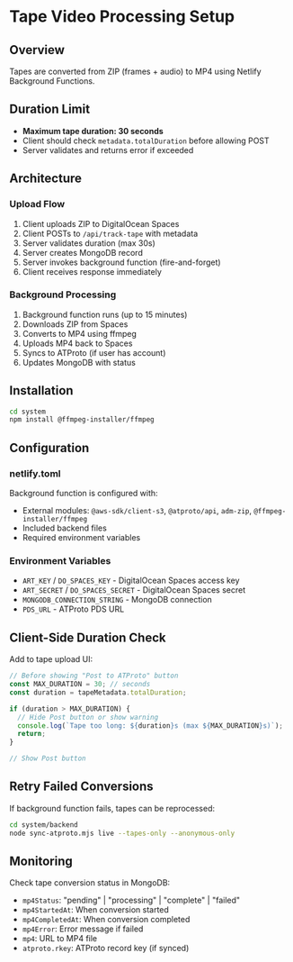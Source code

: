 # Tape Video Processing Setup

## Overview
Tapes are converted from ZIP (frames + audio) to MP4 using Netlify Background Functions.

## Duration Limit
- **Maximum tape duration: 30 seconds**
- Client should check `metadata.totalDuration` before allowing POST
- Server validates and returns error if exceeded

## Architecture

### Upload Flow
1. Client uploads ZIP to DigitalOcean Spaces
2. Client POSTs to `/api/track-tape` with metadata
3. Server validates duration (max 30s)
4. Server creates MongoDB record
5. Server invokes background function (fire-and-forget)
6. Client receives response immediately

### Background Processing
1. Background function runs (up to 15 minutes)
2. Downloads ZIP from Spaces
3. Converts to MP4 using ffmpeg
4. Uploads MP4 back to Spaces
5. Syncs to ATProto (if user has account)
6. Updates MongoDB with status

## Installation

```bash
cd system
npm install @ffmpeg-installer/ffmpeg
```

## Configuration

### netlify.toml
Background function is configured with:
- External modules: `@aws-sdk/client-s3`, `@atproto/api`, `adm-zip`, `@ffmpeg-installer/ffmpeg`
- Included backend files
- Required environment variables

### Environment Variables
- `ART_KEY` / `DO_SPACES_KEY` - DigitalOcean Spaces access key
- `ART_SECRET` / `DO_SPACES_SECRET` - DigitalOcean Spaces secret
- `MONGODB_CONNECTION_STRING` - MongoDB connection
- `PDS_URL` - ATProto PDS URL

## Client-Side Duration Check

Add to tape upload UI:

```javascript
// Before showing "Post to ATProto" button
const MAX_DURATION = 30; // seconds
const duration = tapeMetadata.totalDuration;

if (duration > MAX_DURATION) {
  // Hide Post button or show warning
  console.log(`Tape too long: ${duration}s (max ${MAX_DURATION}s)`);
  return;
}

// Show Post button
```

## Retry Failed Conversions

If background function fails, tapes can be reprocessed:

```bash
cd system/backend
node sync-atproto.mjs live --tapes-only --anonymous-only
```

## Monitoring

Check tape conversion status in MongoDB:
- `mp4Status`: "pending" | "processing" | "complete" | "failed"
- `mp4StartedAt`: When conversion started
- `mp4CompletedAt`: When conversion completed
- `mp4Error`: Error message if failed
- `mp4`: URL to MP4 file
- `atproto.rkey`: ATProto record key (if synced)
